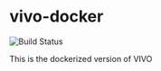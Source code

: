 # vivo-docker
![Build Status](https://codebuild.us-east-1.amazonaws.com/badges?uuid=eyJlbmNyeXB0ZWREYXRhIjoidVlLQVU3dHhtWW9wcnFvMnZqRGlNTGhQMGJWdG9OWkJocWZ3c2l1RjRURkd0OUdCY05wU2JpSFVXL2JTUDhwdkZraXUyMnRFQ1lXV2pZSmdGd0pkU3FrPSIsIml2UGFyYW1ldGVyU3BlYyI6IlA0cEdlSU5lWmNRaWhWMXciLCJtYXRlcmlhbFNldFNlcmlhbCI6MX0%3D&branch=master)

This is the dockerized version of VIVO
